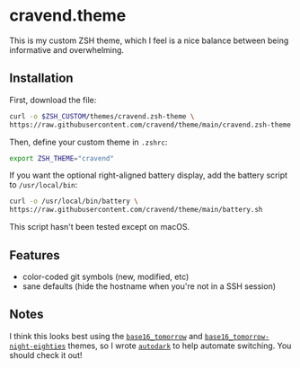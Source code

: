 # cravend.theme

This is my custom ZSH theme, which I feel is a nice balance between being informative and overwhelming.

## Installation

First, download the file:

```sh
curl -o $ZSH_CUSTOM/themes/cravend.zsh-theme \
https://raw.githubusercontent.com/cravend/theme/main/cravend.zsh-theme
```

Then, define your custom theme in `.zshrc`:

```sh
export ZSH_THEME="cravend"
```

If you want the optional right-aligned battery display, add the battery script to `/usr/local/bin`:

```sh
curl -o /usr/local/bin/battery \
https://raw.githubusercontent.com/cravend/theme/main/battery.sh

```

This script hasn't been tested except on macOS.

## Features

- color-coded git symbols (new, modified, etc)
- sane defaults (hide the hostname when you're not in a SSH session)

## Notes

I think this looks best using the [`base16_tomorrow`](https://github.com/chriskempson/tomorrow-theme#tomorrow) and [`base16_tomorrow-night-eighties`](https://github.com/chriskempson/tomorrow-theme#tomorrow-night-eighties) themes, so I wrote [`autodark`](https://github.com/cravend) to help automate switching. You should check it out!
